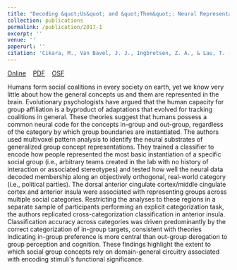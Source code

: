 ```yaml
---
title: "Decoding &quot;Us&quot; and &quot;Them&quot;: Neural Representations of Generalized Group Concepts"
collection: publications
permalink: /publication/2017-1
excerpt: ''
venue: ''
paperurl: ''
citation: 'Cikara, M., Van Bavel, J. J., Ingbretsen, Z. A., & Lau, T. (2017). Decoding &quot;Us&quot; and &quot;Them&quot;: Neural Representations of Generalized Group Concepts. <i>Journal of Experimental Psychology: General, 146</i>(5). 621-631.'
---
```

[Online](http://psycnet.apa.org/doiLanding?doi=10.1037%2Fxge0000287)
   [PDF](http://tlau1860.github.io/files/CikaraVanBavelIngbretsenLau.pdf)
   [OSF](https://osf.io/g9rth/)

Humans form social coalitions in every society on earth, yet we know very little about how the general concepts us and them are represented in the brain. Evolutionary psychologists have argued that the human capacity for group affiliation is a byproduct of adaptations that evolved for tracking coalitions in general. These theories suggest that humans possess a common neural code for the concepts in-group and out-group, regardless of the category by which group boundaries are instantiated. The authors used multivoxel pattern analysis to identify the neural substrates of generalized group concept representations. They trained a classifier to encode how people represented the most basic instantiation of a specific social group (i.e., arbitrary teams created in the lab with no history of interaction or associated stereotypes) and tested how well the neural data decoded membership along an objectively orthogonal, real-world category (i.e., political parties). The dorsal anterior cingulate cortex/middle cingulate cortex and anterior insula were associated with representing groups across multiple social categories. Restricting the analyses to these regions in a separate sample of participants performing an explicit categorization task, the authors replicated cross-categorization classification in anterior insula. Classification accuracy across categories was driven predominantly by the correct categorization of in-group targets, consistent with theories indicating in-group preference is more central than out-group derogation to group perception and cognition. These findings highlight the extent to which social group concepts rely on domain-general circuitry associated with encoding stimuli's functional significance.